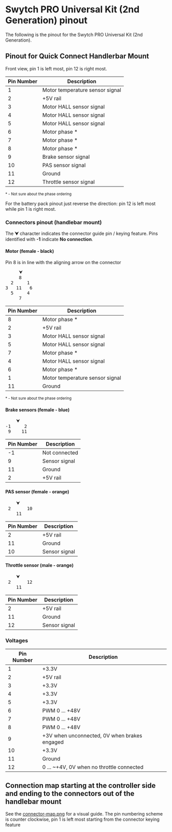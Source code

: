 # Swytch PRO Universal Kit (2nd Generation) pinout

The following is the pinout for the Swytch PRO Universal Kit (2nd Generation).

## Pinout for Quick Connect Handlerbar Mount

Front view, pin 1 is left most, pin 12 is right most.

| Pin Number | Description            
|------------|----------------------------
| 1          | Motor temperature sensor signal   
| 2          | +5V rail                  
| 3          | Motor HALL sensor signal 
| 4          | Motor HALL sensor signal 
| 5          | Motor HALL sensor signal
| 6          | Motor phase *
| 7          | Motor phase *             
| 8          | Motor phase *            
| 9          | Brake sensor signal    
| 10         | PAS sensor signal    
| 11         | Ground               
| 12         | Throttle sensor signal  

<small>
* - Not sure about the phase ordering
</small>


For the battery pack pinout just reverse the direction: pin 12 is left most while pin 1 is right most.


### Connectors pinout (handlebar mount)
The <strong>⮟</strong> character indicates the connector guide pin / keying feature. Pins identified with <strong>-1</strong> indicate <strong>No connection</strong>.

#### Motor (female - black)
Pin 8 is in line with the aligning arrow on the connector
<pre>
     ⮟
     8
  2     1
3   11   6
  5     4
     7
</pre>

| Pin Number | Description  
|------------|-----------------------
| 8          | Motor phase *   
| 2          | +5V rail   
| 3          | Motor HALL sensor signal   
| 5          | Motor HALL sensor signal   
| 7          | Motor phase *   
| 4          | Motor HALL sensor signal   
| 6          | Motor phase *   
| 1          | Motor temperature sensor signal
| 11         | Ground   

<small>
* - Not sure about the phase ordering
</small>


#### Brake sensors (female - blue)

<pre>
    ⮟
-1     2
 9    11
</pre>

| Pin Number | Description  
|------------|-----------------------
| -1         | Not connected
| 9          | Sensor signal
| 11         | Ground
| 2          | +5V rail

#### PAS sensor (female - orange)

<pre>
    ⮟
 2      10
    11   
</pre>

| Pin Number | Description  
|------------|-----------------------
| 2          | +5V rail
| 11         | Ground
| 10         | Sensor signal

#### Throttle sensor (male - orange)

<pre>
    ⮟
 2      12
    11   
</pre>

| Pin Number | Description  
|------------|-----------------------
| 2          | +5V rail
| 11         | Ground
| 12         | Sensor signal

### Voltages

| Pin Number | Description            
|------------|----------------------------
| 1          | +3.3V
| 2          | +5V rail                  
| 3          | +3.3V
| 4          | +3.3V
| 5          | +3.3V
| 6          | PWM 0 ... +48V
| 7          | PWM 0 ... +48V             
| 8          | PWM 0 ... +48V            
| 9          | +3V when unconnected, 0V when brakes engaged
| 10         | +3.3V
| 11         | Ground               
| 12         | 0 ... ~+4V, 0V when no throttle connected


## Connection map starting at the controller side and ending to the connectors out of the handlebar mount
See the [connector-map.png](./connector-map.png) for a visual guide. The pin numbering scheme is counter clockwise, pin 1 is left most starting from the connector keying feature